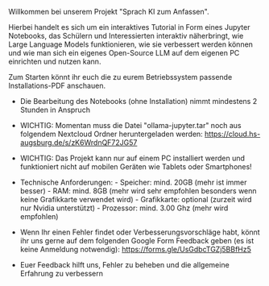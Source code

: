 Willkommen bei unserem Projekt "Sprach KI zum Anfassen".

Hierbei handelt es sich um ein interaktives Tutorial in Form eines Jupyter Notebooks, das Schülern und Interessierten interaktiv näherbringt, wie Large Language Models funktionieren, wie sie verbessert werden können und wie man sich ein eigenes Open-Source LLM auf dem eigenen PC einrichten und nutzen kann. 

Zum Starten könnt ihr euch die zu eurem Betriebssystem passende Installations-PDF anschauen.

- Die Bearbeitung des Notebooks (ohne Installation) nimmt mindestens 2 Stunden in Anspruch

- WICHTIG: Momentan muss die Datei "ollama-jupyter.tar" noch aus folgendem Nextcloud Ordner heruntergeladen werden: https://cloud.hs-augsburg.de/s/zK6WrdnQF72JG57

- WICHTIG: Das Projekt kann nur auf einem PC installiert werden und funktioniert nicht auf mobilen Geräten wie Tablets oder Smartphones!

- Technische Anforderungen:
		- Speicher: mind. 20GB (mehr ist immer besser)
		- RAM: mind. 8GB (mehr wird sehr empfohlen besonders wenn keine Grafikkarte verwendet wird)
		- Grafikkarte: optional (zurzeit wird nur Nvidia unterstützt)
		- Prozessor: mind. 3.00 Ghz (mehr wird empfohlen)

- Wenn Ihr einen Fehler findet oder Verbesserungsvorschläge habt, könnt ihr uns gerne auf dem folgenden Google Form Feedback geben (es ist keine Anmeldung notwendig): https://forms.gle/UsGdbcTGZj5BBfHz5

- Euer Feedback hilft uns, Fehler zu beheben und die allgemeine Erfahrung zu verbessern

